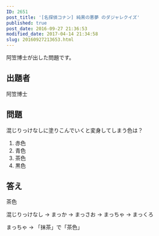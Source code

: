 ```yaml
---
ID: 2651
post_title: '[名探偵コナン] 純黒の悪夢 のダジャレクイズ'
published: true
post_date: 2016-09-27 21:36:53
modified_date: 2017-04-14 21:34:58
slug: 20160927213653.html
---
```

阿笠博士が出した問題です。
<!--more-->

<h2>出題者</h2>

阿笠博士

<h2>問題</h2>

混じりっけなしに塗りこんでいくと変身してしまう色は？

<ol>
<li>赤色</li>
<li>青色</li>
<li>茶色</li>
<li>黒色</li>
</ol>

<h2>答え</h2>

茶色

混じりっけなし
→ まっか
→ まっさお
→ まっちゃ
→ まっくろ

まっちゃ → 「抹茶」で「茶色」